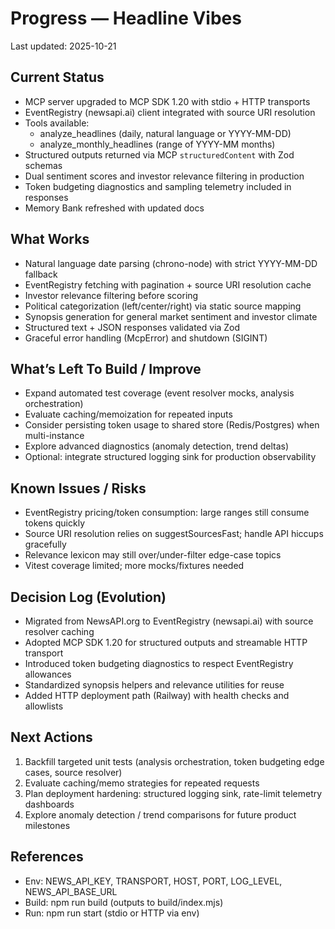 # Progress — Headline Vibes

Last updated: 2025-10-21

## Current Status

- MCP server upgraded to MCP SDK 1.20 with stdio + HTTP transports
- EventRegistry (newsapi.ai) client integrated with source URI resolution
- Tools available:
  - analyze_headlines (daily, natural language or YYYY-MM-DD)
  - analyze_monthly_headlines (range of YYYY-MM months)
- Structured outputs returned via MCP `structuredContent` with Zod schemas
- Dual sentiment scores and investor relevance filtering in production
- Token budgeting diagnostics and sampling telemetry included in responses
- Memory Bank refreshed with updated docs

## What Works

- Natural language date parsing (chrono-node) with strict YYYY-MM-DD fallback
- EventRegistry fetching with pagination + source URI resolution cache
- Investor relevance filtering before scoring
- Political categorization (left/center/right) via static source mapping
- Synopsis generation for general market sentiment and investor climate
- Structured text + JSON responses validated via Zod
- Graceful error handling (McpError) and shutdown (SIGINT)

## What’s Left To Build / Improve

- Expand automated test coverage (event resolver mocks, analysis orchestration)
- Evaluate caching/memoization for repeated inputs
- Consider persisting token usage to shared store (Redis/Postgres) when multi-instance
- Explore advanced diagnostics (anomaly detection, trend deltas)
- Optional: integrate structured logging sink for production observability

## Known Issues / Risks

- EventRegistry pricing/token consumption: large ranges still consume tokens quickly
- Source URI resolution relies on suggestSourcesFast; handle API hiccups gracefully
- Relevance lexicon may still over/under-filter edge-case topics
- Vitest coverage limited; more mocks/fixtures needed

## Decision Log (Evolution)

- Migrated from NewsAPI.org to EventRegistry (newsapi.ai) with source resolver caching
- Adopted MCP SDK 1.20 for structured outputs and streamable HTTP transport
- Introduced token budgeting diagnostics to respect EventRegistry allowances
- Standardized synopsis helpers and relevance utilities for reuse
- Added HTTP deployment path (Railway) with health checks and allowlists

## Next Actions

1) Backfill targeted unit tests (analysis orchestration, token budgeting edge cases, source resolver)
2) Evaluate caching/memo strategies for repeated requests
3) Plan deployment hardening: structured logging sink, rate-limit telemetry dashboards
4) Explore anomaly detection / trend comparisons for future product milestones

## References

- Env: NEWS_API_KEY, TRANSPORT, HOST, PORT, LOG_LEVEL, NEWS_API_BASE_URL
- Build: npm run build (outputs to build/index.mjs)
- Run: npm run start (stdio or HTTP via env)
